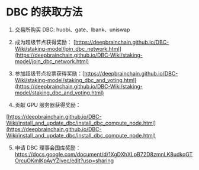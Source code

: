 # DBC 的获取方法

1. 交易所购买 DBC: huobi、gate、lbank、uniswap

2. 成为超级节点获得奖励： [https://deepbrainchain.github.io/DBC-Wiki/staking-model/join_dbc_network.html](https://deepbrainchain.github.io/DBC-Wiki/staking-model/join_dbc_network.html)

3. 参加超级节点投票获得奖励：[https://deepbrainchain.github.io/DBC-Wiki/staking-model/staking_dbc_and_voting.html](https://deepbrainchain.github.io/DBC-Wiki/staking-model/staking_dbc_and_voting.html)

4. 贡献 GPU 服务器获得奖励：

[https://deepbrainchain.github.io/DBC-Wiki/install_and_update_dbc/install_dbc_compute_node.html](https://deepbrainchain.github.io/DBC-Wiki/install_and_update_dbc/install_dbc_compute_node.html)

5. 申请 DBC 理事会国库奖励：https://docs.google.com/document/d/1XgDXhXLpB72D8zmnLK8udkqGTOrcuOKmlKpAyYZivec/edit?usp=sharing
